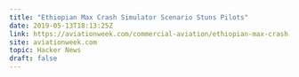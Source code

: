 ```yaml
---
title: "Ethiopian Max Crash Simulator Scenario Stuns Pilots"
date: 2019-05-13T18:13:25Z
link: https://aviationweek.com/commercial-aviation/ethiopian-max-crash-simulator-scenario-stuns-pilots?utm_medium=RSS&utm_source=hune
site: aviationweek.com
topic: Hacker News
draft: false
---
```


